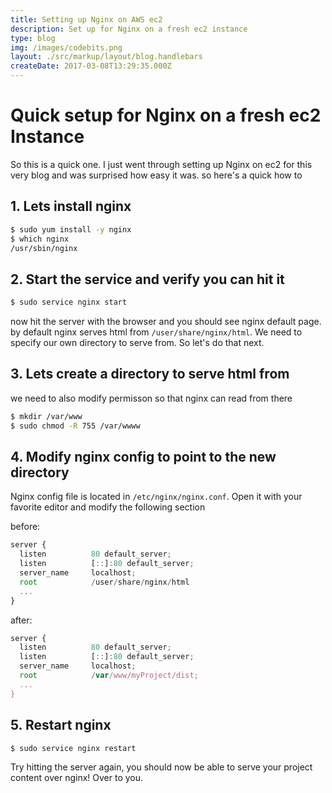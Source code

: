 ```yaml
---
title: Setting up Nginx on AWS ec2
description: Set up for Nginx on a fresh ec2 instance
type: blog
img: /images/codebits.png
layout: ./src/markup/layout/blog.handlebars
createDate: 2017-03-08T13:29:35.000Z
---
```


# Quick setup for Nginx on a fresh ec2 Instance

So this is a quick one. I just went through setting up Nginx on ec2 for this very blog and was surprised how easy it was. so here's a quick how to

## 1. Lets install nginx
```bash
$ sudo yum install -y nginx
$ which nginx
/usr/sbin/nginx
```

## 2. Start the service and verify you can hit it
```bash
$ sudo service nginx start
```
now hit the server with the browser and you should see nginx default page. by default nginx serves html from `/user/share/nginx/html`. We need to specify our own directory to serve from. So let's do that next.

## 3. Lets create a directory to serve html from
we need to also modify permisson so that nginx can read from there
```bash
$ mkdir /var/www
$ sudo chmod -R 755 /var/wwww
```

## 4. Modify nginx config to point to the new directory
Nginx config file is located in `/etc/nginx/nginx.conf`. Open it with your favorite editor and modify the following section

before: 
```javascript
server {
  listen          80 default_server;
  listen          [::]:80 default_server;
  server_name     localhost;
  root            /user/share/nginx/html  
  ...
}
```
after:
```javascript
server {
  listen          80 default_server;
  listen          [::]:80 default_server;
  server_name     localhost;
  root            /var/www/myProject/dist; 
  ...
}
```

## 5. Restart nginx 
```bash
$ sudo service nginx restart
```

Try hitting the server again, you should now be able to serve your project content over nginx! Over to you.


